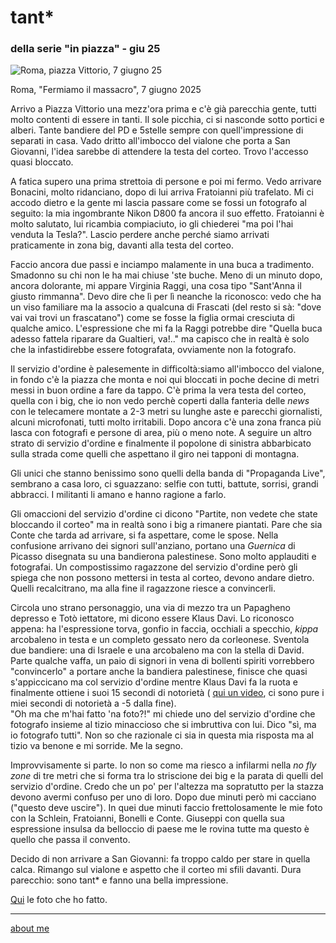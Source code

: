 # tant*  
### della serie "in piazza" - giu 25  
  
![](https://i.postimg.cc/CxpFv7sJ/temp-Image-N7u50r.avif "Roma, piazza Vittorio, 7 giugno 25")  

Roma, "Fermiamo il massacro", 7 giugno 2025

Arrivo a Piazza Vittorio una mezz'ora prima e c'è già parecchia gente, tutti molto contenti di essere in tanti. Il sole picchia, ci si nasconde sotto portici e alberi. Tante bandiere del PD e 5stelle sempre con quell'impressione di separati in casa. Vado dritto all'imbocco del vialone che porta a San Giovanni, l'idea sarebbe di attendere la testa del corteo. Trovo l'accesso quasi bloccato.  
 
A fatica supero una prima strettoia di persone e poi mi fermo. Vedo arrivare Bonacini, molto ridanciano, dopo di lui arriva Fratoianni più trafelato. Mi ci accodo dietro e la gente mi lascia passare come se fossi un fotografo al seguito: la mia ingombrante Nikon D800 fa ancora il suo effetto. Fratoianni è molto salutato, lui ricambia compiaciuto, io gli chiederei "ma poi l'hai venduta la Tesla?". Lascio perdere anche perché siamo arrivati praticamente in zona big, davanti alla testa del corteo.  

Faccio ancora due passi e inciampo malamente in una buca a tradimento. Smadonno su chi non le ha mai chiuse 'ste buche. Meno di un minuto dopo, ancora dolorante, mi appare Virginia Raggi, una cosa tipo "Sant'Anna il giusto rimmanna". Devo dire che lì per lì neanche la riconosco: vedo che ha un viso familiare ma la associo a qualcuna di Frascati (del resto si sà: "dove vai vai trovi un frascatano") come se fosse la figlia ormai cresciuta di qualche amico. L'espressione che mi fa la Raggi potrebbe dire "Quella buca adesso fattela riparare da Gualtieri, va!.." ma capisco che in realtà è solo che la infastidirebbe essere fotografata, ovviamente non la fotografo.  
 
Il servizio d'ordine è palesemente in difficoltà:siamo all'imbocco del vialone, in fondo c'è la piazza che monta e noi qui bloccati in poche decine di metri messi in buon ordine a fare da tappo. C'è prima la vera testa del corteo, quella con i big, che io non vedo perchè coperti dalla fanteria delle *news* con le telecamere montate a 2-3 metri su lunghe aste e parecchi giornalisti, alcuni microfonati, tutti molto irritabili. Dopo ancora c'è una zona franca più lasca con fotografi e persone di area, più o meno note. A seguire un altro strato di servizio d'ordine e finalmente il popolone di sinistra abbarbicato sulla strada come quelli che aspettano il giro nei tapponi di montagna.   

Gli unici che stanno benissimo sono quelli della banda di "Propaganda Live", sembrano a casa loro, ci sguazzano: selfie con tutti, battute, sorrisi, grandi abbracci. I militanti li amano e hanno ragione a farlo.  
 
Gli omaccioni del servizio d'ordine ci dicono "Partite, non vedete che state bloccando il corteo" ma in realtà sono i big a rimanere piantati. Pare che sia Conte che tarda ad arrivare, si fa aspettare, come le spose. Nella confusione arrivano dei signori sull'anziano, portano una *Guernica* di Picasso disegnata su una bandierona palestinese. Sono molto applauditi e fotografai. Un compostissimo ragazzone del servizio d'ordine però gli spiega che non possono mettersi in testa al corteo, devono andare dietro. Quelli recalcitrano, ma alla fine il ragazzone riesce a convincerli.  
  
Circola uno strano personaggio, una via di mezzo tra un Papagheno depresso e Totò iettatore, mi dicono essere Klaus Davi. Lo riconosco appena: ha l'espressione torva, gonfio in faccia, occhiali a specchio, *kippa* arcobaleno in testa e un completo gessato nero da corleonese. Sventola due bandiere: una di Israele e una arcobaleno ma con la stella di David. Parte qualche vaffa, un paio di signori in vena di bollenti spiriti vorrebbero "convincerlo" a portare anche la bandiera palestinese, finisce che quasi s'appiccicano ma col servizio d'ordine mentre Klaus Davi fa la ruota e finalmente ottiene i suoi 15 secondi di notorietà ( [qui un video](https://www.rainews.it/video/2025/06/klaus-davi-al-corteo-col-vessillo-israeliano-i-manifestanti-si-prenda-una-bandiera-palestinese-f3bc0442-2860-4d69-975b-65638fc5cd95.html), ci sono pure i miei secondi di notorietà a -5 dalla fine).   
"Oh ma che m'hai fatto 'na foto?!" mi chiede uno del servizio d'ordine che fotografo insieme al tizio minaccioso che si imbruttiva con lui. Dico "sì, ma io fotografo tutti". Non so che razionale ci sia in questa mia risposta ma al tizio va benone e mi sorride. Me la segno.  
  
Improvvisamente si parte. Io non so come ma riesco a infilarmi nella *no fly zone* di tre metri che si forma tra lo striscione dei big e la parata di quelli del servizio d'ordine. Credo che un po' per l'altezza ma sopratutto per la stazza devono avermi confuso per uno di loro. Dopo due minuti però mi cacciano ("questo deve uscire"). In quei due minuti faccio frettolosamente le mie foto con la Schlein, Fratoianni, Bonelli e Conte. Giuseppi con quella sua espressione insulsa da belloccio di paese me le rovina tutte ma questo è quello che passa il convento.  

Decido di non arrivare a San Giovanni: fa troppo caldo per stare in quella calca. Rimango sul vialone e aspetto che il corteo mi sfili davanti. Dura parecchio: sono tant* e fanno una bella impressione.  

[Qui](https://www.flickr.com/gp/cacioman/CSDj400L60) le foto che ho fatto.  

---  
[about me](https://about.me/cacioman) 
